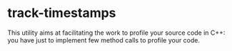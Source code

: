 track-timestamps
================

This utility aims at facilitating the work to profile your source code in C++: you have just to implement few method calls to profile your code.